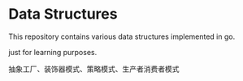 # Data Structures

This repository contains various data structures implemented in go.

just for learning purposes.

抽象工厂、装饰器模式、策略模式、生产者消费者模式
